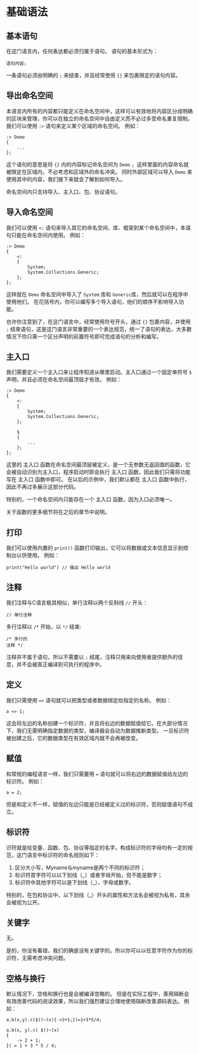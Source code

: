 # 基础语法
## 基本语句
在这门语言内，任何表达都必须归属于语句。
语句的基本形式为：

    语句内容;

一条语句必须由明确的 `;` 来结束，并且经常使用 `{}` 来包裹限定的语句内容。  
## 导出命名空间
本语言内所有的内容都只能定义在命名空间中，这样可以有效地将内容区分成明确的区块来管理，你可以在独立的命名空间中自由定义而不必过多受命名重复限制。
我们可以使用 `:>` 语句来定义某个区域的命名空间。
例如：

    :> Demo
    {
        ...
    };

这个语句的意思是将 `{}` 内的内容标记命名空间为 `Demo` ，这样里面的内容命名就被限定在区域内，不必考虑和区域外的命名冲突。
同时外部区域可以导入 `Demo` 来使用其中的内容，我们接下来就会了解到如何导入。

命名空间内只支持导入、主入口、包、协议语句。
## 导入命名空间
我们可以使用 `<:` 语句来导入其它的命名空间、库、框架到某个命名空间中，本语句只能在命名空间内使用。
例如：

    :> Demo
    {
        <:
        {
            System;
            System.Collections.Generic;
        };
    };

这样就在 `Demo` 命名空间中导入了 `System` 库和 `Generic`库，然后就可以在程序中使用他们。
在花括号内，你可以编写多个导入语句，他们的顺序不影响导入功能。

也许你注意到了，在这门语言中，经常使用符号开头，通过 `{}` 包裹内容，并使用 `;` 结束语句，这是这门语言非常重要的一个表达规范，统一了语句的表达，大多数情况下你只需一个区分声明的前置符号即可完成语句的分析和编写。
## 主入口
我们需要定义一个主入口来让程序知道从哪里启动。主入口通过一个固定单符号 `$` 声明，并且必须在命名空间最顶层才有效。
例如：

    :> Demo
    {
        <:
        {
            System;
            System.Collections.Generic;
        };

        $
        {
            ...
        };
    };

这里的 主入口 函数在命名空间最顶层被定义，是一个无参数无返回值的函数，它会被自动识别为主入口，程序启动时即会执行 主入口 函数，因此我们只需将功能写在 主入口 函数中即可。
在以后的示例中，我们默认都在 主入口 函数中执行，因此不再过多展示这部分代码。

特别的，一个命名空间内只能存在一个 主入口 函数，因为入口必须唯一。

关于函数的更多细节将在之后的章节中说明。
## 打印
我们可以使用内置的 `print()` 函数打印输出，它可以将数据或文本信息显示到控制台以供使用。
例如：

    print("Hello world") // 输出 Hello world

## 注释
我们注释与C语言极其相似，单行注释以两个反斜线 `//` 开头： 

    // 单行注释

多行注释以 `/*` 开始，以 `*/` 结束: 

    /* 多行的
    注释 */

注释并不属于语句，所以不需要以 `;` 结尾，注释只用来向使用者提供额外的信息，并不会被真正编译到可执行的程序中。
## 定义
我们只需使用 `=>` 语句就可以把类型或者数据绑定给指定的名称。
例如：

    a => 1;

这会将左边的名称创建一个标识符，并且将右边的数据赋值给它。在大部分情况下，我们无需明确指定数据的类型，编译器会自动为数据推断类型。
一旦标识符被创建之后，它的数据类型在有效区域内就不会再被改变。
## 赋值
和常规的编程语言一样，我们只需要用 `=` 语句就可以将右边的数据赋值给左边的标识符。
例如：

    a = 2;

但是和定义不一样，赋值的左边只能是已经被定义过的标识符，否则赋值语句不成立。
## 标识符
识符就是给变量、函数、包、协议等指定的名字。构成标识符的字母均有一定的规范，这门语言中标识符的命名规则如下：

1. 区分大小写，Myname与myname是两个不同的标识符；
1. 标识符首字符可以以下划线（_）或者字母开始，但不能是数字；
1. 标识符中其他字符可以是下划线（_）、字母或数字。

特别的，在包和协议中，以下划线（_）开头的属性和方法名会被视为私有，其余会被视为公开。
## 关键字
无。

是的，你没有看错，我们的确是没有关键字的。所以你可以以任意字符作为你的标识符，无需考虑冲突问题。
## 空格与换行
默认情况下，空格和换行也是会被编译忽略的。
但是在实际工程中，善用隔断会有效改善代码的阅读效果，所以我们强烈建议合理地使用隔断改善源码表达。
例如：

    a.b(x,y).c($()~(x){->2+1;})=1+3*5/4;

    a.b(x, y).c( $()~(x)
    {
        -> 2 + 1;
    }) = 1 + 3 * 5 / 4;
